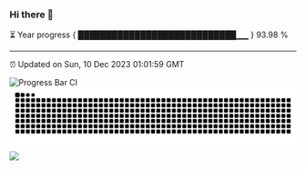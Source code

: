 ### Hi there 👋

⏳ Year progress { ████████████████████████████▁▁ } 93.98 %

---

⏰ Updated on Sun, 10 Dec 2023 01:01:59 GMT

![Progress Bar CI](https://github.com/liununu/liununu/workflows/Progress%20Bar%20CI/badge.svg)![](https://raw.githubusercontent.com/L1cardo/L1cardo/main/assets/github-contribution-grid-snake.svg)![](https://raw.githubusercontent.com/seesaws/seesaws/main/assets/github-contribution-grid-snake.svg)
